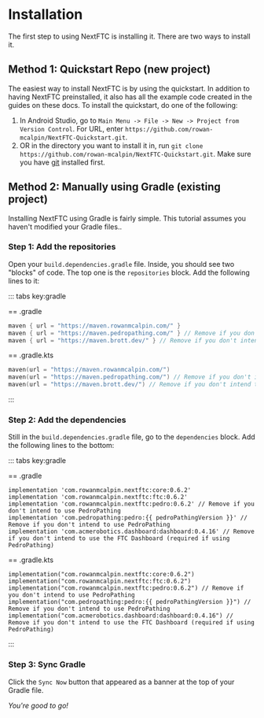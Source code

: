 <script setup>
import {ref, onMounted} from "vue";

const pedroPathingVersion = ref("Loading...");

onMounted(async () => {
    try {
        const response = await fetch(
            "https://api.github.com/repos/Pedro-Pathing/PedroPathing/releases/latest",
            {
                headers: {
                    "Accept": "application/vnd.github+json",
                    "X-GitHub-Api-Version": "2022-11-28"
                }
            }
        );

        if (!response.ok) {
            throw new Error(`Error fetching version (${response.status})`);
        }

        const data = await response.json();
        if (data.tag_name.charAt(0) === "v") {
            pedroPathingVersion.value = data.tag_name.substring(1); // or str.slice(1);
        } else {
            pedroPathingVersion.value = data.tag_name;
        }
    } catch (error) {
        pedroPathingVersion.value = `Error fetching version: ${error.message}`;
    }
});
</script>

# Installation

The first step to using NextFTC is installing it. There are two ways to install it.

## Method 1: Quickstart Repo (new project)

The easiest way to install NextFTC is by using the quickstart. In addition to having NextFTC preinstalled, it also has all the example code created in the guides on these docs. To install the quickstart, do one of the following:

1. In Android Studio, go to `Main Menu -> File -> New -> Project from Version Control`. For URL, enter `https://github.com/rowan-mcalpin/NextFTC-Quickstart.git`.
2. OR in the directory you want to install it in, run `git clone https://github.com/rowan-mcalpin/NextFTC-Quickstart.git`. Make sure you have [git](https://git-scm.com/) installed first.

## Method 2: Manually using Gradle (existing project)

Installing NextFTC using Gradle is fairly simple. This tutorial assumes you haven't modified your Gradle files..

### Step 1: Add the repositories

Open your `build.dependencies.gradle` file. Inside, you should see two "blocks" of code. The top one is the `repositories` block. Add the following lines to it:

::: tabs key:gradle

== .gradle

```groovy
maven { url = "https://maven.rowanmcalpin.com/" }
maven { url = "https://maven.pedropathing.com/" } // Remove if you don't intend to use PedroPathing
maven { url = "https://maven.brott.dev/" } // Remove if you don't intend to use the FTC Dashboard (required if using PedroPathing)
```

== .gradle.kts

```kotlin
maven(url = "https://maven.rowanmcalpin.com/")
maven(url = "https://maven.pedropathing.com/") // Remove if you don't intend to use PedroPathing
maven(url = "https://maven.brott.dev/") // Remove if you don't intend to use the FTC Dashboard (required if using PedroPathing)
```

:::

### Step 2: Add the dependencies

Still in the `build.dependencies.gradle` file, go to the `dependencies` block. Add the following lines to the bottom:

::: tabs key:gradle

== .gradle

```groovy-vue
implementation 'com.rowanmcalpin.nextftc:core:0.6.2'
implementation 'com.rowanmcalpin.nextftc:ftc:0.6.2'
implementation 'com.rowanmcalpin.nextftc:pedro:0.6.2' // Remove if you don't intend to use PedroPathing
implementation 'com.pedropathing:pedro:{{ pedroPathingVersion }}' // Remove if you don't intend to use PedroPathing
implementation 'com.acmerobotics.dashboard:dashboard:0.4.16' // Remove if you don't intend to use the FTC Dashboard (required if using PedroPathing)
```

== .gradle.kts

```kotlin-vue
implementation("com.rowanmcalpin.nextftc:core:0.6.2")
implementation("com.rowanmcalpin.nextftc:ftc:0.6.2")
implementation("com.rowanmcalpin.nextftc:pedro:0.6.2") // Remove if you don't intend to use PedroPathing
implementation("com.pedropathing:pedro:{{ pedroPathingVersion }}") // Remove if you don't intend to use PedroPathing
implementation("com.acmerobotics.dashboard:dashboard:0.4.16") // Remove if you don't intend to use the FTC Dashboard (required if using PedroPathing)
```

:::

### Step 3: Sync Gradle

Click the `Sync Now` button that appeared as a banner at the top of your Gradle file.

_You're good to go!_
